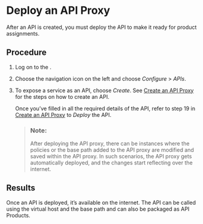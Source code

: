 <!-- loio525f0ddb1eae40f1a43ce2cbf99b7191 -->

# Deploy an API Proxy

After an API is created, you must deploy the API to make it ready for product assignments.



## Procedure

1.  Log on to the .

2.  Choose the navigation icon on the left and choose *Configure* \> *APIs*.

3.  To expose a service as an API, choose *Create*. See [Create an API Proxy](create-an-api-proxy-c0842d5.md) for the steps on how to create an API.

    Once you’ve filled in all the required details of the API, refer to step 19 in [Create an API Proxy](create-an-api-proxy-c0842d5.md) to *Deploy* the API.

    > ### Note:  
    > After deploying the API proxy, there can be instances where the policies or the base path added to the API proxy are modified and saved within the API proxy. In such scenarios, the API proxy gets automatically deployed, and the changes start reflecting over the internet.




<a name="loio525f0ddb1eae40f1a43ce2cbf99b7191__result_l2r_tvf_5pb"/>

## Results

Once an API is deployed, it’s available on the internet. The API can be called using the virtual host and the base path and can also be packaged as API Products.

